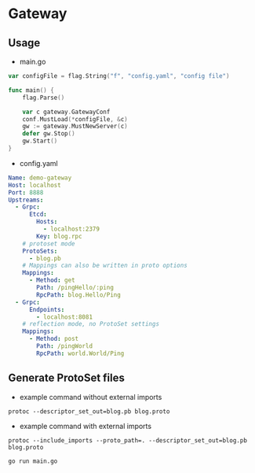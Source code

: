 # Gateway

## Usage

- main.go

```go
var configFile = flag.String("f", "config.yaml", "config file")

func main() {
    flag.Parse()

    var c gateway.GatewayConf
    conf.MustLoad(*configFile, &c)
    gw := gateway.MustNewServer(c)
    defer gw.Stop()
    gw.Start()
}
```

- config.yaml

```yaml
Name: demo-gateway
Host: localhost
Port: 8888
Upstreams:
  - Grpc:
      Etcd:
        Hosts:
          - localhost:2379
        Key: blog.rpc
    # protoset mode
    ProtoSets:
      - blog.pb
    # Mappings can also be written in proto options
    Mappings:
      - Method: get
        Path: /pingHello/:ping
        RpcPath: blog.Hello/Ping
  - Grpc:
      Endpoints:
        - localhost:8081
    # reflection mode, no ProtoSet settings
    Mappings:
      - Method: post
        Path: /pingWorld
        RpcPath: world.World/Ping
```

## Generate ProtoSet files

- example command without external imports

```shell
protoc --descriptor_set_out=blog.pb blog.proto
```

- example command with external imports

```shell
protoc --include_imports --proto_path=. --descriptor_set_out=blog.pb blog.proto
```

```shell
go run main.go
```
